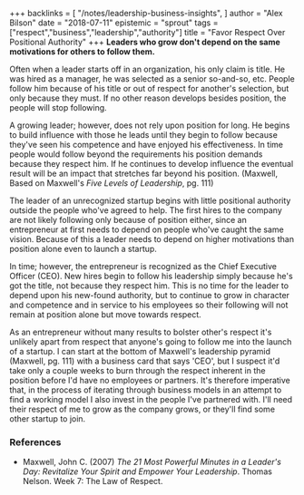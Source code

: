 +++
backlinks = [
  "/notes/leadership-business-insights",
]
author = "Alex Bilson"
date = "2018-07-11"
epistemic = "sprout"
tags = ["respect","business","leadership","authority"]
title = "Favor Respect Over Positional Authority"
+++
**Leaders who grow don't depend on the same motivations for others to follow them.**

Often when a leader starts off in an organization, his only claim is title.  He was hired as a manager, he was selected as a senior so-and-so, etc.  People follow him because of his title or out of respect for another's selection, but only because they must.  If no other reason develops besides position, the people will stop following.

A growing leader; however, does not rely upon position for long.  He begins to build influence with those he leads until they begin to follow because they've seen his competence and have enjoyed his effectiveness.  In time people would follow beyond the requirements his position demands because they respect him.  If he continues to develop influence the eventual result will be an impact that stretches far beyond his position. (Maxwell, Based on Maxwell's _Five Levels of Leadership_, pg. 111)

The leader of an unrecognized startup begins with little positional authority outside the people who've agreed to help.  The first hires to the company are not likely following only because of position either, since an entrepreneur at first needs to depend on people who've caught the same vision.  Because of this a leader needs to depend on higher motivations than position alone even to launch a startup.

In time; however, the entrepreneur is recognized as the Chief Executive Officer (CEO).  New hires begin to follow his leadership simply because he's got the title, not because they respect him.  This is no time for the leader to depend upon his new-found authority, but to continue to grow in character and competence and in service to his employees so their following will not remain at position alone but move towards respect.

As an entrepreneur without many results to bolster other's respect it's unlikely apart from respect that anyone's going to follow me into the launch of a startup.  I can start at the bottom of Maxwell's leadership pyramid (Maxwell, pg. 111) with a business card that says 'CEO', but I suspect it'd take only a couple weeks to burn through the respect inherent in the position before I'd have no employees or partners.  It's therefore imperative that, in the process of iterating through business models in an attempt to find a working model I also invest in the people I've partnered with.  I'll need their respect of me to grow as the company grows, or they'll find some other startup to join.

### References

- Maxwell, John C. (2007) _The 21 Most Powerful Minutes in a Leader's Day: Revitalize Your Spirit and Empower Your Leadership_. Thomas Nelson. Week 7: The Law of Respect.
